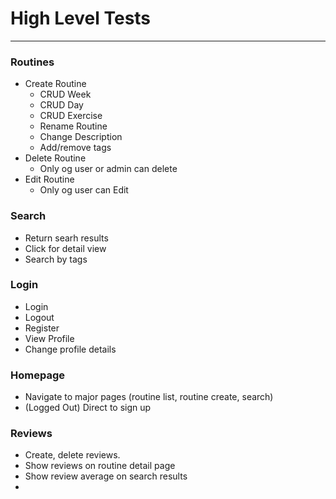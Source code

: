 # High Level Tests
---
### Routines

- Create Routine
    - CRUD Week
    - CRUD Day
    - CRUD Exercise
    - Rename Routine
    - Change Description
    - Add/remove tags
- Delete Routine
    - Only og user or admin can delete 
- Edit Routine
    - Only og user can Edit

### Search
- Return searh results
- Click for detail view
- Search by tags 

### Login
- Login
- Logout
- Register
- View Profile
- Change profile details

### Homepage
- Navigate to major pages (routine list, routine create, search)
- (Logged Out) Direct to sign up

### Reviews
- Create, delete reviews.
- Show reviews on routine detail page 
- Show review average on search results
-

